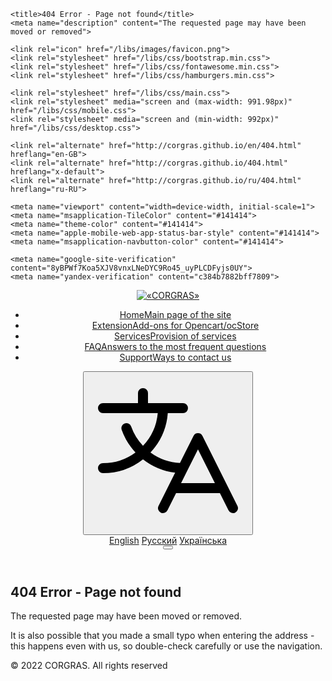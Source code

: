 <!DOCTYPE html>
<html lang="en" prefix="og: http://ogp.me/ns#">
<head>
	<meta charset="utf-8">
	<!--<base href="http://corgras.github.io/">-->

	<title>404 Error - Page not found</title>
	<meta name="description" content="The requested page may have been moved or removed">

	<link rel="icon" href="/libs/images/favicon.png">
	<link rel="stylesheet" href="/libs/css/bootstrap.min.css">
	<link rel="stylesheet" href="/libs/css/fontawesome.min.css">
	<link rel="stylesheet" href="/libs/css/hamburgers.min.css">
	
	<link rel="stylesheet" href="/libs/css/main.css">
	<link rel="stylesheet" media="screen and (max-width: 991.98px)" href="/libs/css/mobile.css">
	<link rel="stylesheet" media="screen and (min-width: 992px)" href="/libs/css/desktop.css">

	<link rel="alternate" href="http://corgras.github.io/en/404.html" hreflang="en-GB">
	<link rel="alternate" href="http://corgras.github.io/404.html" hreflang="x-default">
	<link rel="alternate" href="http://corgras.github.io/ru/404.html" hreflang="ru-RU">

	<meta name="viewport" content="width=device-width, initial-scale=1">
	<meta name="msapplication-TileColor" content="#141414">
	<meta name="theme-color" content="#141414">
	<meta name="apple-mobile-web-app-status-bar-style" content="#141414">
	<meta name="msapplication-navbutton-color" content="#141414">

	<meta name="google-site-verification" content="8yBPWf7Koa5XJV8vnxLNeDYC9Ro45_uyPLCDFyjs0UY">
	<meta name="yandex-verification" content="c384b7882bff7809">
</head>
<body>
<header class="header">
	<a class="header__logo" href="/en/">
		<img src="/libs/images/logo_text.svg" class="logotip" alt="«CORGRAS»">
	</a>
	<nav class="header__navigation">
		<ul class="navigation__list">
			<li>
				<a href="/en/" class="link" data-title="Home">
					<i class="fal fa-home-lg"></i><span>Home</span><span>Main page of the site</span>
				</a>
			</li>
			<li>
				<a href="/en/extensions.html" class="link" data-title="Extension">
					<i class="fal fa-archive"></i><span>Extension</span><span>Add-ons for Opencart/ocStore</span>
				</a>
			</li>
			<li>
				<a href="/en/services.html" class="link" data-title="Services">
					<i class="fal fa-clipboard-list"></i><span>Services</span><span>Provision of services</span>
				</a>
			</li>
			<!--<li><a href="/en/demo.html"><i class="fal fa-eye"></i><span>Демо</span><span>Демонстрація модулів</span></a></li>-->
			<li>
				<a href="/en/faq.html" class="link" data-title="FAQ">
					<i class="fal fa-comment-alt-lines"></i><span>FAQ</span><span>Answers to the most frequent questions</span>
				</a>
			</li>
			<li>
				<a href="/en/support.html" class="link" data-title="Support">
					<i class="fal fa-life-ring"></i><span>Support</span><span>Ways to contact us</span>
				</a>
			</li>
		</ul>
	</nav>
	<div class="header__navigation-icon">
		<div class="navigation-icon__lang dropdown-right">
			<button type="button" class="btn dropdown-toggle" data-bs-toggle="dropdown" aria-expanded="false">
				<svg width="256px" height="256px" viewBox="0 0 256 256" id="Flat" xmlns="http://www.w3.org/2000/svg">
					<path d="M239.13184,212.42188l-56-112a8.0001,8.0001,0,0,0-14.31055,0L147.12378,143.817a88.01219,88.01219,0,0,1-47.15234-16.89991A103.63932,103.63932,0,0,0,127.67187,64h24.30469a8,8,0,0,0,0-16h-56V32a8,8,0,0,0-16,0V48h-56a8,8,0,0,0,0,16h87.63257a87.71326,87.71326,0,0,1-23.64038,52.34106A87.6285,87.6285,0,0,1,68.98682,85.332a7.99985,7.99985,0,1,0-15.083,5.33789A103.55961,103.55961,0,0,0,75.9856,126.93945,87.52745,87.52745,0,0,1,23.97656,144a8,8,0,0,0,0,16,103.48476,103.48476,0,0,0,64.01331-22.09045A104.14165,104.14165,0,0,0,139.43115,159.202l-26.60986,53.21985a8.00006,8.00006,0,0,0,14.31055,7.15625L140.9209,192h70.11133l13.78906,27.57813a8.00006,8.00006,0,0,0,14.31055-7.15625ZM148.9209,176l27.05566-54.11133L203.03223,176Z"/>
				</svg>
			</button>
			<div class="dropdown-menu min-w-0" aria-labelledby="dropdownMenuLang">
				<a class="dropdown-item link active" href="#" hreflang="en" data-title="English"><span>English</span></a>
				<a class="dropdown-item link" href="/ru/404.html" hreflang="ru" data-title="Русский"><span>Русский</span></a>
				<a class="dropdown-item link" href="/404.html" hreflang="uk" data-title="Українська"><span>Українська</span></a>
			</div>
		</div>
		<button class="hamburger hamburger--spin-r nav-hamburger__btn" type="button">
			<span class="hamburger-box"><span class="hamburger-inner"></span></span>
		</button>
	</div>
</header>
<section class="section error-section section__white" id="error-section">
	<div class="container section__container85">
		<div class="heading-content">
			<h1 class="header-section__h1"><i class="fal fa-exclamation-triangle i65"></i>404 Error - Page not found</h1>
			<div class="header-section__text">
				<p>The requested page may have been moved or removed.</p>
				<p>It is also possible that you made a small typo when entering the address - this happens even with us, so double-check carefully or use the navigation.</p>
			</div>
		</div>
	</div>
</section>
<footer class="footer">
	<div class="container">
		<div class="row">
			<div class="col footer__copyrights"><span>© 2022 CORGRAS. All rights reserved</span></div>
		</div>
	</div>
</footer>

<a id="scrollTop" class="btn btn-scrollTop"><i class="fas fa-chevron-up"></i></a>

<a target="_blank" class="stop-war" href="https://bank.gov.ua/en/news/all/natsionalniy-bank-vidkriv-spetsrahunok-dlya-zboru-koshtiv-na-potrebi-armiyi"></a>

<!-- SCRIPT -->
<script src="/libs/js/bootstrap.bundle.min.js"></script>
<script src="/libs/js/jquery.min.js"></script>
<script src="/libs/js/common.js"></script>
<!-- END SCRIPT -->

<!-- ANALYTICS -->
<script async src="https://www.googletagmanager.com/gtag/js?id=G-3LWW5QT15W"></script>
<script>
	window.dataLayer = window.dataLayer || [];
	function gtag(){dataLayer.push(arguments);}
	gtag('js', new Date());	
	gtag('config', 'G-3LWW5QT15W');
</script>
</body>
</html>